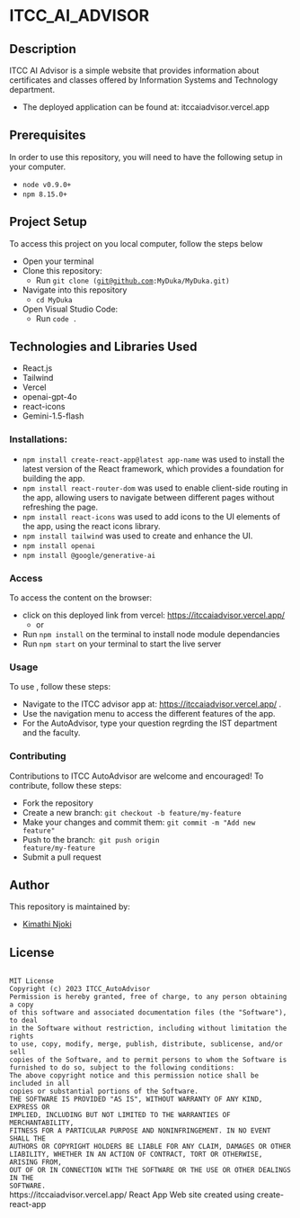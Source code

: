 # ITCC_AI_ADVISOR

## Description

ITCC AI Advisor is a simple website that provides information about certificates and classes offered by Information Systems and Technology department.

- The deployed application can be found at: itccaiadvisor.vercel.app

## Prerequisites

In order to use this repository, you will need to have the following setup in your computer.

- <code>node v0.9.0+</code>
- <code>npm 8.15.0+</code>


## Project Setup

To access this project on you local computer, follow the steps below
* Open your terminal
* Clone this repository:
    - Run <code>git clone (git@github.com:MyDuka/MyDuka.git)</code>
* Navigate into this repository
    - <code>cd MyDuka</code>
* Open Visual Studio Code:
    - Run <code>code .</code>

## Technologies and Libraries Used

- React.js
- Tailwind
- Vercel
- openai-gpt-4o
- react-icons
- Gemini-1.5-flash

### Installations:

- `npm install create-react-app@latest app-name` was used to install the latest version of the React framework, which provides a foundation for building the app.
- `npm install react-router-dom` was used to enable client-side routing in the app, allowing users to navigate between different pages without refreshing the page.
- `npm install react-icons` was used to add icons to the UI elements of the app, using the react icons library.
- `npm install tailwind` was used to create and enhance the UI.
- `npm install openai`
- `npm install @google/generative-ai`

### Access

To access the content on the browser:
* click on this deployed link from vercel: https://itccaiadvisor.vercel.app/
  * or
* Run <code>npm install</code> on the terminal to install node module dependancies
* Run <code>npm start</code> on your terminal to start the live server

### Usage

To use , follow these steps:

- Navigate to the ITCC advisor app at: https://itccaiadvisor.vercel.app/ .
- Use the navigation menu to access the different features of the app.
- For the AutoAdvisor, type your question regrding the IST department and the faculty.


### Contributing

Contributions to ITCC AutoAdvisor are welcome and encouraged! To contribute, follow these steps:

- Fork the repository
- Create a new branch: <code>git checkout -b feature/my-feature </code>
- Make your changes and commit them: <code>git commit -m "Add new feature"</code>
- Push to the branch:<code> git push origin feature/my-feature</code>
- Submit a pull request

## Author
This repository is maintained by:

- [Kimathi Njoki](https://github.com/kimathinjoki) 

## License

<code>
MIT License
Copyright (c) 2023 ITCC_AutoAdvisor
Permission is hereby granted, free of charge, to any person obtaining a copy
of this software and associated documentation files (the "Software"), to deal
in the Software without restriction, including without limitation the rights
to use, copy, modify, merge, publish, distribute, sublicense, and/or sell
copies of the Software, and to permit persons to whom the Software is
furnished to do so, subject to the following conditions:
The above copyright notice and this permission notice shall be included in all
copies or substantial portions of the Software.
THE SOFTWARE IS PROVIDED "AS IS", WITHOUT WARRANTY OF ANY KIND, EXPRESS OR
IMPLIED, INCLUDING BUT NOT LIMITED TO THE WARRANTIES OF MERCHANTABILITY,
FITNESS FOR A PARTICULAR PURPOSE AND NONINFRINGEMENT. IN NO EVENT SHALL THE
AUTHORS OR COPYRIGHT HOLDERS BE LIABLE FOR ANY CLAIM, DAMAGES OR OTHER
LIABILITY, WHETHER IN AN ACTION OF CONTRACT, TORT OR OTHERWISE, ARISING FROM,
OUT OF OR IN CONNECTION WITH THE SOFTWARE OR THE USE OR OTHER DEALINGS IN THE
SOFTWARE.
</code>
https://itccaiadvisor.vercel.app/
React App
Web site created using create-react-app